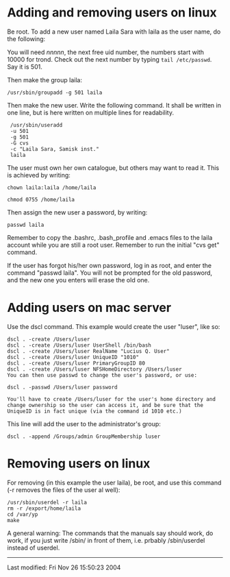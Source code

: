 Adding and removing users on linux
==================================

Be root. To add a new user named Laila Sara with laila as the user name,
do the following:

You will need *nnnnn*, the next free uid number, the numbers start with
10000 for trond. Check out the next number by typing `tail /etc/passwd`.
Say it is 501.

Then make the group laila:

`/usr/sbin/groupadd -g 501 laila`

Then make the new user. Write the following command. It shall be written
in one line, but is here written on multiple lines for readability.

     /usr/sbin/useradd
     -u 501 
     -g 501 
     -G cvs 
     -c "Laila Sara, Samisk inst."  
     laila

The user must own her own catalogue, but others may want to read it.
This is achieved by writing:

`chown laila:laila /home/laila`

`chmod 0755 /home/laila`

Then assign the new user a password, by writing:

`passwd laila`

Remember to copy the .bashrc, .bash\_profile and .emacs files to the
laila account while you are still a root user. Remember to run the
initial "cvs get" command.

If the user has forgot his/her own password, log in as root, and enter
the command "passwd laila". You will not be prompted for the old
password, and the new one you enters will erase the old one.

Adding users on mac server
==========================

Use the dscl command. This example would create the user "luser", like
so:

    dscl . -create /Users/luser
    dscl . -create /Users/luser UserShell /bin/bash
    dscl . -create /Users/luser RealName "Lucius Q. User"
    dscl . -create /Users/luser UniqueID "1010"
    dscl . -create /Users/luser PrimaryGroupID 80
    dscl . -create /Users/luser NFSHomeDirectory /Users/luser
    You can then use passwd to change the user's password, or use:

    dscl . -passwd /Users/luser password

    You'll have to create /Users/luser for the user's home directory and 
    change ownership so the user can access it, and be sure that the 
    UniqueID is in fact unique (via the command id 1010 etc.)

This line will add the user to the administrator's group:

    dscl . -append /Groups/admin GroupMembership luser

Removing users on linux
=======================

For removing (in this example the user laila), be root, and use this
command (-r removes the files of the user al well):

    /usr/sbin/userdel -r laila
    rm -r /export/home/laila
    cd /var/yp
    make 

A general warning: The commands that the manuals say should work, do
work, if you just write /sbin/ in front of them, i.e. prbably
/sbin/userdel instead of userdel.

------------------------------------------------------------------------

Last modified: Fri Nov 26 15:50:23 2004
